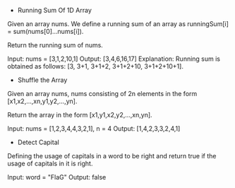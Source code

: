 * Running Sum Of 1D Array 

Given an array nums. We define a running sum of an array as runningSum[i] = sum(nums[0]…nums[i]).

Return the running sum of nums.

Input: nums = [3,1,2,10,1]
Output: [3,4,6,16,17]
Explanation: Running sum is obtained as follows: [3, 3+1, 3+1+2, 3+1+2+10, 3+1+2+10+1].

* Shuffle the Array 

Given an array nums, nums consisting of 2n elements in the form [x1,x2,...,xn,y1,y2,...,yn].

Return the array in the form [x1,y1,x2,y2,...,xn,yn].

Input: nums = [1,2,3,4,4,3,2,1], n = 4
Output: [1,4,2,3,3,2,4,1]

* Detect Capital 

Defining the usage of capitals in a word to be right and return true if the usage of capitals in it is right.

Input: word = "FlaG"
Output: false
